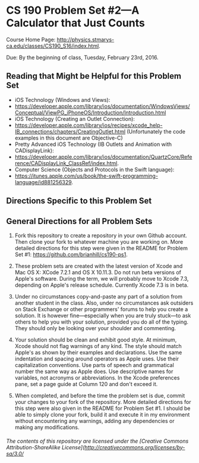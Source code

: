 # CS 190 Problem Set #2&mdash;A Calculator that Just Counts

Course Home Page: http://physics.stmarys-ca.edu/classes/CS190_S16/index.html.

Due: By the beginning of class, Tuesday, February 23rd, 2016. 
## Reading that Might be Helpful for this Problem Set

* iOS Technology (Windows and Views):
 * https://developer.apple.com/library/ios/documentation/WindowsViews/Conceptual/ViewPG_iPhoneOS/Introduction/Introduction.html
* iOS Technology (Creating an Outlet Connection):
 * https://developer.apple.com/library/ios/recipes/xcode_help-IB_connections/chapters/CreatingOutlet.html (Unfortunately the code examples in this document are Objective-C)
* Pretty Advanced iOS Technology (IB Outlets and Animation with CADisplayLink):
 * https://developer.apple.com/library/ios/documentation/QuartzCore/Reference/CADisplayLink_ClassRef/index.html.
* Computer Science (Objects and Protocols in the Swift language):
 * https://itunes.apple.com/us/book/the-swift-programming-language/id881256329.

## Directions Specific to this Problem Set

## General Directions for all Problem Sets

1. Fork this repository to create a repository in your own Github account. Then clone your fork to whatever machine you are working on. More detailed directions for this step were given in the README for Problem Set #1: https://github.com/brianhill/cs190-ps1.

2. These problem sets are created with the latest version of Xcode and Mac OS X: XCode 7.2.1 and OS X 10.11.3. Do not run beta versions of Apple's software. During the term, we will probably move to Xcode 7.3, depending on Apple's release schedule. Currently Xcode 7.3 is in beta.

3. Under no circumstances copy-and-paste any part of a solution from another student in the class. Also, under no circumstances ask outsiders on Stack Exchange or other programmers' forums to help you create a solution. It is however fine&mdash;especially when you are truly stuck&mdash;to ask others to help you with your solution, provided you do all of the typing. They should only be looking over your shoulder and commenting.

4. Your solution should be clean and exhibit good style. At minimum, Xcode should not flag warnings of any kind. The style should match Apple's as shown by their examples and declarations. Use the same indentation and spacing around operators as Apple uses. Use their capitalization conventions. Use parts of speech and grammatical number the same way as Apple does.  Use descriptive names for variables, not acronyms or abbreviations. In the Xcode preferences pane, set a page guide at Column 120 and don't exceed it.

5. When completed, and before the time the problem set is due, commit your changes to your fork of the repository. More detailed directions for this step were also given in the README for Problem Set #1. I should be able to simply clone your fork, build it and execute it in my environment without encountering any warnings, adding any dependencies or making any modifications.

###### _The contents of this repository are licensed under the_ [Creative Commons Attribution-ShareAlike License](http://creativecommons.org/licenses/by-sa/3.0/
